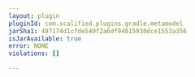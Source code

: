```yaml
---
layout: plugin
pluginId: com.scalified.plugins.gradle.metamodel
jarSha1: 497174d1cfde549f2a6df94815930dce1553a356
isJarAvailable: true
error: NONE
violations: []

---
```

